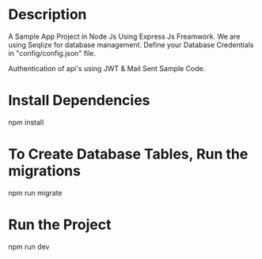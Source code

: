 # Description
A Sample App Project in Node Js Using Express Js Freamwork. 
We are using Seqlize for database management. Define your Database
Credentials in "config/config.json" file.

Authentication of api's using JWT & Mail Sent Sample Code.

# Install Dependencies
npm install

# To Create Database Tables, Run the migrations
npm run migrate

# Run the Project
npm run dev